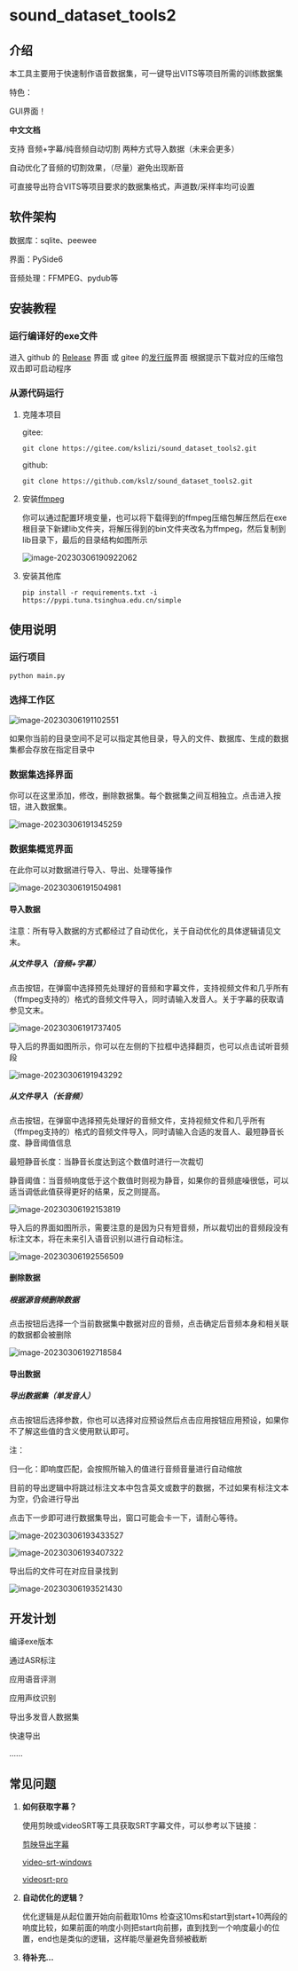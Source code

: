 # sound_dataset_tools2

## 介绍
本工具主要用于快速制作语音数据集，可一键导出VITS等项目所需的训练数据集

特色：

GUI界面！

**中文文档**

支持 音频+字幕/纯音频自动切割 两种方式导入数据（未来会更多）

自动优化了音频的切割效果，（尽量）避免出现断音

可直接导出符合VITS等项目要求的数据集格式，声道数/采样率均可设置

## 软件架构
数据库：sqlite、peewee

界面：PySide6

音频处理：FFMPEG、pydub等


## 安装教程

### 运行编译好的exe文件

进入 github 的 [Release](https://github.com/kslz/sound_dataset_tools2/releases) 界面 或 gitee 的[发行版](https://gitee.com/kslizi/sound_dataset_tools2/releases/)界面 根据提示下载对应的压缩包双击即可启动程序

### 从源代码运行

1. 克隆本项目

   gitee:

   ```
   git clone https://gitee.com/kslizi/sound_dataset_tools2.git
   ```

   github:

   ```
   git clone https://github.com/kslz/sound_dataset_tools2.git
   ```

2. 安装[ffmpeg](https://www.gyan.dev/ffmpeg/builds/ffmpeg-git-essentials.7z) 

   你可以通过配置环境变量，也可以将下载得到的ffmpeg压缩包解压然后在exe根目录下新建lib文件夹，将解压得到的bin文件夹改名为ffmpeg，然后复制到lib目录下，最后的目录结构如图所示

   ![image-20230306190922062](https://cdn.jsdelivr.net/gh/kslz/blogImage@main/img/image-20230306190922062.png)

3. 安装其他库

   ```
   pip install -r requirements.txt -i https://pypi.tuna.tsinghua.edu.cn/simple
   ```

   

## 使用说明

### 运行项目

```
python main.py
```

### 选择工作区

![image-20230306191102551](https://cdn.jsdelivr.net/gh/kslz/blogImage@main/img/image-20230306191102551.png)

如果你当前的目录空间不足可以指定其他目录，导入的文件、数据库、生成的数据集都会存放在指定目录中

### 数据集选择界面

你可以在这里添加，修改，删除数据集。每个数据集之间互相独立。点击进入按钮，进入数据集。

![image-20230306191345259](https://cdn.jsdelivr.net/gh/kslz/blogImage@main/img/image-20230306191345259.png)

### 数据集概览界面

在此你可以对数据进行导入、导出、处理等操作

![image-20230306191504981](https://cdn.jsdelivr.net/gh/kslz/blogImage@main/img/image-20230306191504981.png)

#### 导入数据

注意：所有导入数据的方式都经过了自动优化，关于自动优化的具体逻辑请见文末。

##### 从文件导入（音频+字幕）

点击按钮，在弹窗中选择预先处理好的音频和字幕文件，支持视频文件和几乎所有（ffmpeg支持的）格式的音频文件导入，同时请输入发音人。关于字幕的获取请参见文末。

![image-20230306191737405](https://cdn.jsdelivr.net/gh/kslz/blogImage@main/img/image-20230306191737405.png)

导入后的界面如图所示，你可以在左侧的下拉框中选择翻页，也可以点击试听音频段

![image-20230306191943292](https://cdn.jsdelivr.net/gh/kslz/blogImage@main/img/image-20230306191943292.png)

##### 从文件导入（长音频）

点击按钮，在弹窗中选择预先处理好的音频文件，支持视频文件和几乎所有（ffmpeg支持的）格式的音频文件导入，同时请输入合适的发音人、最短静音长度、静音阈值信息

最短静音长度：当静音长度达到这个数值时进行一次裁切

静音阈值：当音频响度低于这个数值时则视为静音，如果你的音频底噪很低，可以适当调低此值获得更好的结果，反之则提高。

![image-20230306192153819](https://cdn.jsdelivr.net/gh/kslz/blogImage@main/img/image-20230306192153819.png)

导入后的界面如图所示，需要注意的是因为只有短音频，所以裁切出的音频段没有标注文本，将在未来引入语音识别以进行自动标注。

![image-20230306192556509](https://cdn.jsdelivr.net/gh/kslz/blogImage@main/img/image-20230306192556509.png)

#### 删除数据

##### 根据源音频删除数据

点击按钮后选择一个当前数据集中数据对应的音频，点击确定后音频本身和相关联的数据都会被删除

![image-20230306192718584](https://cdn.jsdelivr.net/gh/kslz/blogImage@main/img/image-20230306192718584.png)

#### 导出数据

##### 导出数据集（单发音人）

点击按钮后选择参数，你也可以选择对应预设然后点击应用按钮应用预设，如果你不了解这些值的含义使用默认即可。

注：

归一化：即响度匹配，会按照所输入的值进行音频音量进行自动缩放

目前的导出逻辑中将跳过标注文本中包含英文或数字的数据，不过如果有标注文本为空，仍会进行导出

点击下一步即可进行数据集导出，窗口可能会卡一下，请耐心等待。

![image-20230306193433527](https://cdn.jsdelivr.net/gh/kslz/blogImage@main/img/image-20230306193433527.png)

![image-20230306193407322](https://cdn.jsdelivr.net/gh/kslz/blogImage@main/img/image-20230306193407322.png)

导出后的文件可在对应目录找到

![image-20230306193521430](https://cdn.jsdelivr.net/gh/kslz/blogImage@main/img/image-20230306193521430.png)

## 开发计划

编译exe版本

通过ASR标注

应用语音评测

应用声纹识别

导出多发音人数据集

快速导出

......



## 常见问题

1. **如何获取字幕？**

   使用剪映或videoSRT等工具获取SRT字幕文件，可以参考以下链接：

   [剪映导出字幕](https://jingyan.baidu.com/article/c35dbcb0881b6fc817fcbcd2.html)

   [video-srt-windows](https://github.com/wxbool/video-srt-windows)

   [videosrt-pro](https://www.yuque.com/viggo-t7cdi/videosrt-pro/cpwtwl#KKySG)

2. **自动优化的逻辑？**

   优化逻辑是从起位置开始向前截取10ms 检查这10ms和start到start+10两段的响度比较，如果前面的响度小则把start向前挪，直到找到一个响度最小的位置，end也是类似的逻辑，这样能尽量避免音频被截断

3. **待补充...**
